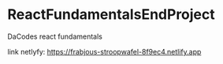 # ReactFundamentalsEndProject
DaCodes react fundamentals

link netlyfy:
https://frabjous-stroopwafel-8f9ec4.netlify.app
